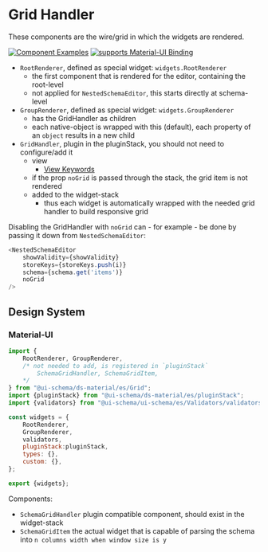 # Grid Handler

These components are the wire/grid in which the widgets are rendered.
 
[![Component Examples](https://img.shields.io/badge/Examples-green?labelColor=1d3d39&color=1a6754&logoColor=ffffff&style=flat-square&logo=plex)](#demo-editor) [![supports Material-UI Binding](https://img.shields.io/badge/Material-green?labelColor=1a237e&color=0d47a1&logoColor=ffffff&style=flat-square&logo=material-ui)](#material-ui)

- `RootRenderer`, defined as special widget: `widgets.RootRenderer`
    - the first component that is rendered for the editor, containing the root-level
    - not applied for `NestedSchemaEditor`, this starts directly at schema-level
- `GroupRenderer`, defined as special widget: `widgets.GroupRenderer`
    - has the GridHandler as children
    - each native-object is wrapped with this (default), each property of an `object` results in a new child
- `GridHandler`, plugin in the pluginStack, you should not need to configure/add it
    - view
        - [View Keywords](/docs/schema#view-keyword)
    - if the prop `noGrid` is passed through the stack, the grid item is not rendered
    - added to the widget-stack
        - thus each widget is automatically wrapped with the needed grid handler to build responsive grid
        
Disabling the GridHandler with `noGrid` can - for example - be done by passing it down from `NestedSchemaEditor`:

```js
<NestedSchemaEditor
    showValidity={showValidity}
    storeKeys={storeKeys.push(i)}
    schema={schema.get('items')}
    noGrid
/>
```

## Design System

### Material-UI

```js
import {
    RootRenderer, GroupRenderer,
    /* not needed to add, is registered in `pluginStack` 
        SchemaGridHandler, SchemaGridItem, 
    */
} from "@ui-schema/ds-material/es/Grid";
import {pluginStack} from "@ui-schema/ds-material/es/pluginStack";
import {validators} from "@ui-schema/ui-schema/es/Validators/validators";

const widgets = {
    RootRenderer,
    GroupRenderer,
    validators,
    pluginStack:pluginStack,
    types: {},
    custom: {},
};

export {widgets};
```

Components:

- `SchemaGridHandler` plugin compatible component, should exist in the widget-stack
- `SchemaGridItem` the actual widget that is capable of parsing the schema into `n columns width when window size is y`
